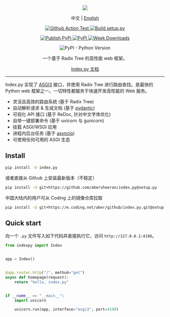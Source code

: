 <div align="center">

<img style="max-width:60%;" src="https://raw.githubusercontent.com/abersheeran/index.py/master/docs/img/index-py.png" />

<p>
中文
|
<a href="https://github.com/abersheeran/index.py/tree/master/README-en.md">English</a>
</p>

<p>
<a href="https://github.com/abersheeran/index.py/actions?query=workflow%3ATest">
<img src="https://github.com/abersheeran/index.py/workflows/Test/badge.svg" alt="Github Action Test" />
</a>

<a href="https://github.com/abersheeran/index.py/actions?query=workflow%3A%22Build+setup.py%22">
<img src="https://github.com/abersheeran/index.py/workflows/Build%20setup.py/badge.svg" alt="Build setup.py" />
</a>
</p>

<p>
<a href="https://github.com/abersheeran/index.py/actions?query=workflow%3A%22Publish+PyPi%22">
<img src="https://github.com/abersheeran/index.py/workflows/Publish%20PyPi/badge.svg" alt="Publish PyPi" />
</a>

<a href="https://pypi.org/project/index.py/">
<img src="https://img.shields.io/pypi/v/index.py" alt="PyPI" />
</a>

<a href="https://pepy.tech/project/index-py/week">
<img src="https://pepy.tech/badge/index-py/week" alt="Week Downloads">
</a>
</p>

<p>
<img src="https://img.shields.io/pypi/pyversions/index.py" alt="PyPI - Python Version" />
</p>

一个基于 Radix Tree 的高性能 web 框架。

<a href="https://index-py.abersheeran.com">Index.py 文档</a>

</div>

---

Index.py 实现了 [ASGI3](http://asgi.readthedocs.io/en/latest/) 接口，并使用 Radix Tree 进行路由查找。是最快的 Python web 框架之一。一切特性都服务于快速开发高性能的 Web 服务。

- 灵活且高效的路由系统 (基于 Radix Tree)
- 自动解析请求 & 生成文档 (基于 [pydantic](https://pydantic-docs.helpmanual.io/))
- 可视化 API 接口 (基于 ReDoc, 针对中文字体优化)
- 自带一键部署命令 (基于 uvicorn 与 gunicorn)
- 挂载 ASGI/WSGI 应用
- 进程内后台任务 (基于 [asyncio](https://docs.python.org/3/library/asyncio.html))
- 可使用任何可用的 ASGI 生态

## Install

```bash
pip install -U index.py
```

或者直接从 Github 上安装最新版本（不稳定）

```bash
pip install -U git+https://github.com/abersheeran/index.py@setup.py
```

中国大陆内的用户可从 Coding 上的镜像仓库拉取

```bash
pip install -U git+https://e.coding.net/aber/github/index.py.git@setup.py
```

## Quick start

向一个 `.py` 文件写入如下代码并直接执行它，访问 `http://127.0.0.1:4190`。

```python
from indexpy import Index


app = Index()


@app.router.http("/", method="get")
async def homepage(request):
    return "hello, index.py"


if __name__ == "__main__":
    import uvicorn

    uvicorn.run(app, interface="asgi3", port=4190)
```
